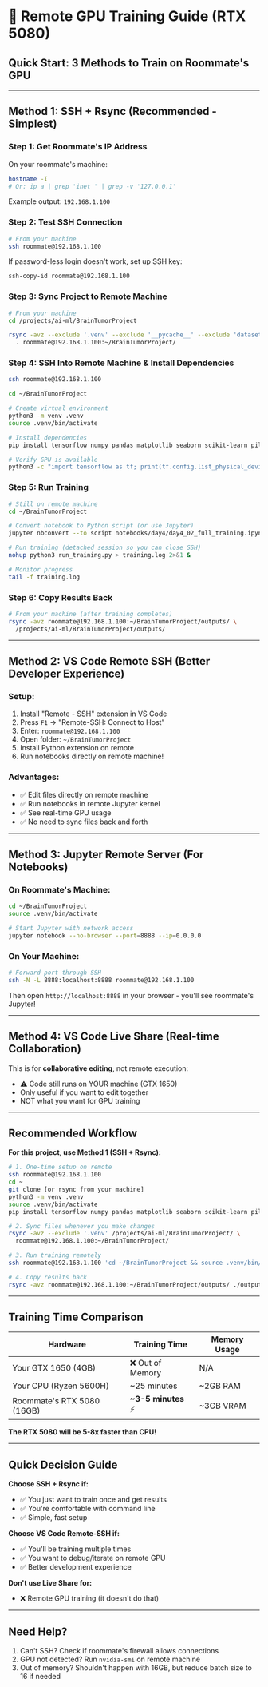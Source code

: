# 🚀 Remote GPU Training Guide (RTX 5080)

## Quick Start: 3 Methods to Train on Roommate's GPU

---

## Method 1: SSH + Rsync (Recommended - Simplest)

### Step 1: Get Roommate's IP Address
On your roommate's machine:
```bash
hostname -I
# Or: ip a | grep 'inet ' | grep -v '127.0.0.1'
```
Example output: `192.168.1.100`

### Step 2: Test SSH Connection
```bash
# From your machine
ssh roommate@192.168.1.100
```

If password-less login doesn't work, set up SSH key:
```bash
ssh-copy-id roommate@192.168.1.100
```

### Step 3: Sync Project to Remote Machine
```bash
# From your machine
cd /projects/ai-ml/BrainTumorProject

rsync -avz --exclude '.venv' --exclude '__pycache__' --exclude 'dataset/' \
  . roommate@192.168.1.100:~/BrainTumorProject/
```

### Step 4: SSH Into Remote Machine & Install Dependencies
```bash
ssh roommate@192.168.1.100

cd ~/BrainTumorProject

# Create virtual environment
python3 -m venv .venv
source .venv/bin/activate

# Install dependencies
pip install tensorflow numpy pandas matplotlib seaborn scikit-learn pillow scipy

# Verify GPU is available
python3 -c "import tensorflow as tf; print(tf.config.list_physical_devices('GPU'))"
```

### Step 5: Run Training
```bash
# Still on remote machine
cd ~/BrainTumorProject

# Convert notebook to Python script (or use Jupyter)
jupyter nbconvert --to script notebooks/day4/day4_02_full_training.ipynb --output run_training.py

# Run training (detached session so you can close SSH)
nohup python3 run_training.py > training.log 2>&1 &

# Monitor progress
tail -f training.log
```

### Step 6: Copy Results Back
```bash
# From your machine (after training completes)
rsync -avz roommate@192.168.1.100:~/BrainTumorProject/outputs/ \
  /projects/ai-ml/BrainTumorProject/outputs/
```

---

## Method 2: VS Code Remote SSH (Better Developer Experience)

### Setup:
1. Install "Remote - SSH" extension in VS Code
2. Press `F1` → "Remote-SSH: Connect to Host"
3. Enter: `roommate@192.168.1.100`
4. Open folder: `~/BrainTumorProject`
5. Install Python extension on remote
6. Run notebooks directly on remote machine!

### Advantages:
- ✅ Edit files directly on remote machine
- ✅ Run notebooks in remote Jupyter kernel
- ✅ See real-time GPU usage
- ✅ No need to sync files back and forth

---

## Method 3: Jupyter Remote Server (For Notebooks)

### On Roommate's Machine:
```bash
cd ~/BrainTumorProject
source .venv/bin/activate

# Start Jupyter with network access
jupyter notebook --no-browser --port=8888 --ip=0.0.0.0
```

### On Your Machine:
```bash
# Forward port through SSH
ssh -N -L 8888:localhost:8888 roommate@192.168.1.100
```

Then open `http://localhost:8888` in your browser - you'll see roommate's Jupyter!

---

## Method 4: VS Code Live Share (Real-time Collaboration)

This is for **collaborative editing**, not remote execution:
- ⚠️ Code still runs on YOUR machine (GTX 1650)
- Only useful if you want to edit together
- NOT what you want for GPU training

---

## Recommended Workflow

**For this project, use Method 1 (SSH + Rsync):**

```bash
# 1. One-time setup on remote
ssh roommate@192.168.1.100
cd ~
git clone [or rsync from your machine]
python3 -m venv .venv
source .venv/bin/activate
pip install tensorflow numpy pandas matplotlib seaborn scikit-learn pillow scipy

# 2. Sync files whenever you make changes
rsync -avz --exclude '.venv' /projects/ai-ml/BrainTumorProject/ \
  roommate@192.168.1.100:~/BrainTumorProject/

# 3. Run training remotely
ssh roommate@192.168.1.100 'cd ~/BrainTumorProject && source .venv/bin/activate && python3 -m notebooks.day4.train'

# 4. Copy results back
rsync -avz roommate@192.168.1.100:~/BrainTumorProject/outputs/ ./outputs/
```

---

## Training Time Comparison

| Hardware | Training Time | Memory Usage |
|----------|--------------|--------------|
| Your GTX 1650 (4GB) | ❌ Out of Memory | N/A |
| Your CPU (Ryzen 5600H) | ~25 minutes | ~2GB RAM |
| Roommate's RTX 5080 (16GB) | **~3-5 minutes** ⚡ | ~3GB VRAM |

**The RTX 5080 will be 5-8x faster than CPU!**

---

## Quick Decision Guide

**Choose SSH + Rsync if:**
- ✅ You just want to train once and get results
- ✅ You're comfortable with command line
- ✅ Simple, fast setup

**Choose VS Code Remote-SSH if:**
- ✅ You'll be training multiple times
- ✅ You want to debug/iterate on remote GPU
- ✅ Better development experience

**Don't use Live Share for:**
- ❌ Remote GPU training (it doesn't do that)

---

## Need Help?

1. Can't SSH? Check if roommate's firewall allows connections
2. GPU not detected? Run `nvidia-smi` on remote machine
3. Out of memory? Shouldn't happen with 16GB, but reduce batch size to 16 if needed
